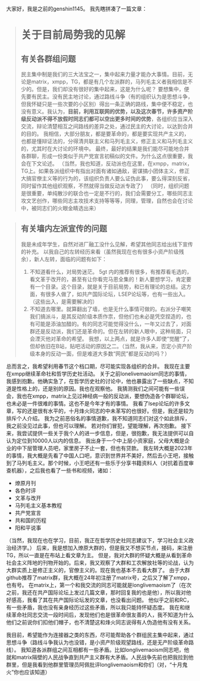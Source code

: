 大家好，我是之前的genshin1145。
我先瞎拼凑了一篇文章：
> # 关于目前局势我的见解
> ## 有关各群组问题
> 民主集中制是我们的三大法宝之一，集中起来力量才能办大事情。目前，无论是matrix，xmpp，TG，都是有几个左派群的，马列毛主义者我相信是不少的。但是，我们却没有很好的集中起来，这是为什么呢？
要想集中，便先要有民主。没有民主地讨论，通过路线斗争（有的组织认为是思想斗争，但我怀疑只是一些次要的小区别）得出一条正确的路线，集中便不稳定，也没有意义。我认为，**目前，利用互联网的优势，以及这次春节，许多资产阶级反动派不得不放假时同志们都可以空出更多时间的优势**，各组织应当深入交流，辩论清楚相互之间路线的差异之处，通过民主的大讨论，以达到合并的目的。
我相信，大部分朋友，都是要革命的，都是要实现共产主义的，也都是懂辩证法的，分得清共联主义和马列毛主义，修正主义和马列毛主义的，尤其时在大讨论的环境中。
最终，最好的结果是我们能尽可能地合并各群聊，形成一份类似于共产党宣言初稿似的文件。为什么这点很重要，我会在下文论述。
（当然，我也知道，反动派也在这里，在xmpp，matrix，TG上。如果各派组织中有指出对面有诸如通敌，密谋搞小团体主义，修正大搞官僚主义等的行为的，该组织负责人要么证伪此事，要么得深刻反省，同时留作其他组织观察，不然就得当做反动派专政了）
（同时，组织问题是很重要，单纯散沙的联合也一定是不行的，我们会需要分工，哪些同志主攻文艺创作，哪些同志主攻技术支持等等等，同理，管理，自然也会在讨论中，被同志们的火眼金睛选出来）

> ## 有关墙内左派宣传的问题
> 我是未成年学生，自然对进厂融工没什么见解，希望其他同志给出线下宣传的补充。
以我自己的左转经历来看（虽然我现在也有很多小资产阶级残余），新人左转，面临的问题有如下：
> 1. 不知道看什么，对局势迷茫。 5gt 内的推荐有很多，有推荐看毛选的，看文革于改开的，甚至有让你看完马恩全集的！新人要想学习，肯定要有一个目录。这个目录，就是关于目前局势，和已有理论的总结。这方面，有很多人做了，如共产国际论坛，LSEP论坛等，也有一些出入。（这些出入，是需要解决的）
> 2. 不知道去哪里。就算翻出了墙，也是无什么事情可做的。右派分子嘲笑我们搞派斗，是其反动阶级本质作祟，但他们也未必是凭空捏造的，也有可能是添油加醋的。有的同志可能觉得没什么，一年又过去了，对面群还是反动派，我们还是革命的。但在左转的新人眼中，这种局面，只会湮灭他对革命的希望。
> 我想，以上两点，就是许多人即使“觉醒”了，但却依旧在B站，贴吧活动的原因之二。（当然，我从来，否定小资产阶级本身的反动一面，但是难道大多数“网民”都是反动的吗？）

总而言之，我希望利用春节这个档口期，尽可能实现各组织的合并。
我现在主要在xmpp继续革命社和哲学历史社活动。
关于之前lonelivemaoism同志的事情，我感到抱歉。他确实急了，在哲学历史社的讨论中，他也暴露出了一些缺点，不知道是性格上的，还是别的原因。我也在观察他。
我猜测我们之间可能有一些误会，我也在xmpp，matrix上见过神经病一般的反动派，要想伪造各个群聊论坛，也未必是一件很难的事情。这也不是今年才有的事情。
我看了lsep论坛的许多文章，写的还是很有水平的，十月烽火同志的中未革写的也很好。但是，我还是较为排斥个人介绍。
我为之前恶俗名的事情道歉，我不知道同志们对这个如此排斥，我之前没见过此事，但也可以理解。
若对你们冒犯，望能理解，再次抱歉。
接下来，我尝试提供一些关于我个人的进一步信息，但是，很抱歉，我无法提供可以自认为定位到10000人以内的信息。
我出身于一个中上层小资家庭，父母大概是企业的中下层管理人员吧，家里房子不止一套，但也有贷款。
我左转大概是2023年的事情，我大概是先看了中国人口吧，意识到世界并不美好，然后去小王吧，接触到了马列毛主义。那个时候，小王吧还有一些乐于分享书籍资料人（对抗着百度审查机器），之后我也看了一些书和视频，诸如：
-   燎原月刊
-   各色时评
-   文革与改开
-   马列毛主义基本教程
-   共产党宣言
-   共和国的历程
-   阳和平说事

（当然，我现在也在学习，目前，我正在哲学历史社同志建议下，学习社会主义政治经济学。）
后来，我是想加入燎原大群的，但是我又不想买节点，接码，来注册TG，所以一直是在布站上看文章为主。
但是，我对大群的怀疑大概是从看到革命社会主义阵地的刊物开始的。后来，我又观察了大群和工农解放社等的论战，认为大群实质上是修正主义的，官僚主义的。现在我也基本不去看大群了。
由于大群github推荐了matrix群，我大概在24年初注册了matrix号，之后又了解了xmpp，也有号。
在matrix上，第一个和我交流的同志可能就是longlivemaoism了（在次之前，我还在共产国际论坛上发过几篇文章，那时回复我的也是他），所以我对他好感高，我看了其在共产国际论坛发的文章，也没看出问题。
他似乎之前和RC，有一些矛盾，我也没有亲身经历过这些矛盾，所以我只能持怀疑态度。
我在和继续革命社同志交流一段时间后，发现他们也是很革命很友善的人，我不知道为什么他们之前说你们扣他们帽子，也不清楚这和烽火同志说得有人伪造他有没有关系。

我目前，希望能作为连接器之类的东西，尽可能帮助各个群组民主集中起来，通过思想斗争（路线斗争我认为也没错，是小资产阶级观望路线，还是无产阶级革命路线）。
我知道各派群组之间互相都有一些矛盾。比如longlivemaoism同志吧，他就和matrix隔壁的人民战争直到共产主义群有大矛盾。人民战争先前也把我拉到他群里，但是我看到他群里管理员阿佩批评longlivemaoism和你们（对，“十月鬼火”你也应该知道）
<!--stackedit_data:
eyJoaXN0b3J5IjpbNzA0OTM3NjE5LC0xMjI0Mzk5NDc5XX0=
-->